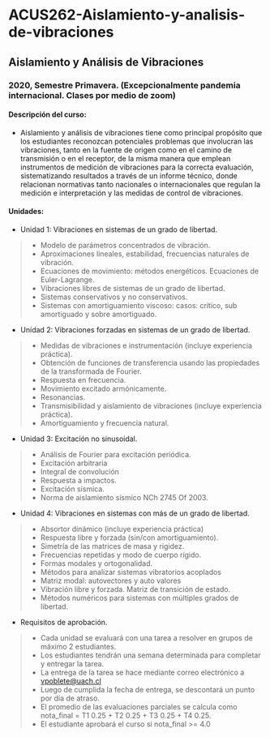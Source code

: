 # ACUS262-Aislamiento-y-analisis-de-vibraciones

## Aislamiento y Análisis de Vibraciones

### 2020, Semestre Primavera. (Excepcionalmente pandemia internacional. Clases por medio de zoom) 

#### Descripción del curso:
+ Aislamiento y análisis de vibraciones tiene como principal propósito que los estudiantes reconozcan potenciales problemas que involucran las vibraciones, tanto en la fuente de origen como en el camino de transmisión o en el receptor, de la misma manera que emplean instrumentos de medición de vibraciones para la correcta evaluación, sistematizando resultados a través de un informe técnico, donde relacionan normativas tanto nacionales o internacionales que regulan la medición e interpretación y las medidas de control de vibraciones.

#### Unidades:

+ Unidad 1: Vibraciones en sistemas de un grado de libertad.
> + Modelo de parámetros concentrados de vibración.
> + Aproximaciones lineales, estabilidad, frecuencias naturales de vibración.
> + Ecuaciones de movimiento: métodos energéticos. Ecuaciones de Euler-Lagrange.
> + Vibraciones libres de sistemas de un grado de libertad.
> + Sistemas conservativos y no conservativos.
> + Sistemas con amortiguamiento viscoso: casos: crítico, sub amortiguado y sobre amortiguado.

+ Unidad 2: Vibraciones forzadas en sistemas de un grado de libertad. 

> + Medidas de vibraciones e instrumentación (incluye experiencia práctica).
> + Obtención de funciones de transferencia usando las propiedades de la transformada de Fourier.
> + Respuesta en frecuencia.
> + Movimiento excitado armónicamente.
> + Resonancias. 
> + Transmisibilidad y aislamiento de vibraciones (incluye experiencia práctica).
> + Amortiguamiento y frecuencia natural.

+ Unidad 3: Excitación no sinusoidal.

> + Análisis de Fourier para excitación periódica.
> + Excitación arbitraria
> + Integral de convolución
> + Respuesta a impactos.
> + Excitación sísmica.
> + Norma de aislamiento sísmico NCh  2745  Of  2003.

+ Unidad 4: Vibraciones en sistemas con más de un grado de libertad.

> + Absortor dinámico (incluye experiencia práctica)
> + Respuesta libre y forzada (sin/con amortiguamiento).
> + Simetría de las matrices de masa y rigidez.
> + Frecuencias repetidas y modo de cuerpo rígido. 
> + Formas modales y ortogonalidad.
> + Métodos para analizar sistemas vibratorios acoplados 
> + Matriz modal: autovectores y auto valores 
> + Vibración libre y forzada. Matriz de transición de estado. 
> + Métodos numéricos para sistemas con múltiples grados de libertad.

+ Requisitos de aprobación.

> + Cada unidad se evaluará con una tarea a resolver en grupos de máximo 2 estudiantes.
> + Los estudiantes tendrán una semana determinada para completar y entregar la tarea.
> + La entrega de la tarea se hace mediante correo electrónico a vpoblete@uach.cl
> + Luego de cumplida la fecha de entrega, se descontará un punto por día de atraso.
> + El promedio de las evaluaciones parciales se calcula como nota_final = T1 0.25 + T2 0.25 + T3 0.25 + T4 0.25.
> + El estudiante aprobará el curso si nota_final >= 4.0
